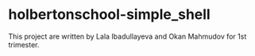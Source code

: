 # holbertonschool-simple_shell

This project are written by Lala Ibadullayeva and Okan Mahmudov for 1st trimester.
